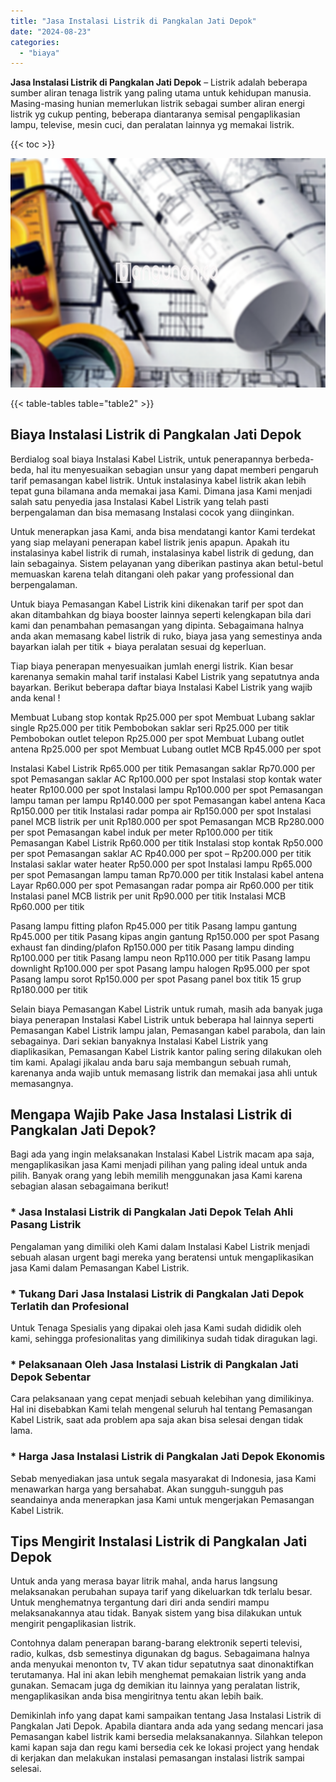 ```yaml
---
title: "Jasa Instalasi Listrik di Pangkalan Jati Depok"
date: "2024-08-23"
categories: 
  - "biaya"
---
```


**Jasa Instalasi Listrik di Pangkalan Jati Depok** – Listrik adalah beberapa sumber aliran tenaga listrik yang paling utama untuk kehidupan manusia. Masing-masing hunian memerlukan listrik sebagai sumber aliran energi listrik yg cukup penting, beberapa diantaranya semisal pengaplikasian lampu, televise, mesin cuci, dan peralatan lainnya yg memakai listrik.

{{< toc >}}

![Jasa Instalasi Listrik di Pangkalan Jati Depok](/images/instalasi-listrik-murah17.png)

{{< table-tables table="table2" >}}

## Biaya Instalasi Listrik di Pangkalan Jati Depok

Berdialog soal biaya Instalasi Kabel Listrik, untuk penerapannya berbeda-beda, hal itu menyesuaikan sebagian unsur yang dapat memberi pengaruh tarif pemasangan kabel listrik. Untuk instalasinya kabel listrik akan lebih tepat guna bilamana anda memakai jasa Kami. Dimana jasa Kami menjadi salah satu penyedia jasa Instalasi Kabel Listrik yang telah pasti berpengalaman dan bisa memasang Instalasi cocok yang diinginkan.

Untuk menerapkan jasa Kami, anda bisa mendatangi kantor Kami terdekat yang siap melayani penerapan kabel listrik jenis apapun. Apakah itu instalasinya kabel listrik di rumah, instalasinya kabel listrik di gedung, dan lain sebagainya. Sistem pelayanan yang diberikan pastinya akan betul-betul memuaskan karena telah ditangani oleh pakar yang professional dan berpengalaman.

Untuk biaya Pemasangan Kabel Listrik kini dikenakan tarif per spot dan akan ditambahkan dg biaya booster lainnya seperti kelengkapan bila dari kami dan penambahan pemasangan yang dipinta. Sebagaimana halnya anda akan memasang kabel listrik di ruko, biaya jasa yang semestinya anda bayarkan ialah per titik + biaya peralatan sesuai dg keperluan.

Tiap biaya penerapan menyesuaikan jumlah energi listrik. Kian besar karenanya semakin mahal tarif instalasi Kabel Listrik yang sepatutnya anda bayarkan. Berikut beberapa daftar biaya Instalasi Kabel Listrik yang wajib anda kenal !

Membuat Lubang stop kontak Rp25.000 per spot Membuat Lubang saklar single Rp25.000 per titik Pembobokan saklar seri Rp25.000 per titik Pembobokan outlet telepon Rp25.000 per spot Membuat Lubang outlet antena Rp25.000 per spot Membuat Lubang outlet MCB Rp45.000 per spot

Instalasi Kabel Listrik Rp65.000 per titik Pemasangan saklar Rp70.000 per spot Pemasangan saklar AC Rp100.000 per spot Instalasi stop kontak water heater Rp100.000 per spot Instalasi lampu Rp100.000 per spot Pemasangan lampu taman per lampu Rp140.000 per spot Pemasangan kabel antena Kaca Rp150.000 per titik Instalasi radar pompa air Rp150.000 per spot Instalasi panel MCB listrik per unit Rp180.000 per spot Pemasangan MCB Rp280.000 per spot Pemasangan kabel induk per meter Rp100.000 per titik Pemasangan Kabel Listrik Rp60.000 per titik Instalasi stop kontak Rp50.000 per spot Pemasangan saklar AC Rp40.000 per spot – Rp200.000 per titik Instalasi saklar water heater Rp50.000 per spot Instalasi lampu Rp65.000 per spot Pemasangan lampu taman Rp70.000 per titik Instalasi kabel antena Layar Rp60.000 per spot Pemasangan radar pompa air Rp60.000 per titik Instalasi panel MCB listrik per unit Rp90.000 per titik Instalasi MCB Rp60.000 per titik

Pasang lampu fitting plafon Rp45.000 per titik Pasang lampu gantung Rp45.000 per titik Pasang kipas angin gantung Rp150.000 per spot Pasang exhaust fan dinding/plafon Rp150.000 per titik Pasang lampu dinding Rp100.000 per titik Pasang lampu neon Rp110.000 per titik Pasang lampu downlight Rp100.000 per spot Pasang lampu halogen Rp95.000 per spot Pasang lampu sorot Rp150.000 per spot Pasang panel box titik 15 grup Rp180.000 per titik

Selain biaya Pemasangan Kabel Listrik untuk rumah, masih ada banyak juga biaya penerapan Instalasi Kabel Listrik untuk beberapa hal lainnya seperti Pemasangan Kabel Listrik lampu jalan, Pemasangan kabel parabola, dan lain sebagainya. Dari sekian banyaknya Instalasi Kabel Listrik yang diaplikasikan, Pemasangan Kabel Listrik kantor paling sering dilakukan oleh tim kami. Apalagi jikalau anda baru saja membangun sebuah rumah, karenanya anda wajib untuk memasang listrik dan memakai jasa ahli untuk memasangnya.

## Mengapa Wajib Pake Jasa Instalasi Listrik di Pangkalan Jati Depok?

Bagi ada yang ingin melaksanakan Instalasi Kabel Listrik macam apa saja, mengaplikasikan jasa Kami menjadi pilihan yang paling ideal untuk anda pilih. Banyak orang yang lebih memilih menggunakan jasa Kami karena sebagian alasan sebagaimana berikut!

### \* Jasa Instalasi Listrik di Pangkalan Jati Depok Telah Ahli Pasang Listrik

Pengalaman yang dimiliki oleh Kami dalam Instalasi Kabel Listrik menjadi sebuah alasan urgent bagi mereka yang beratensi untuk mengaplikasikan jasa Kami dalam Pemasangan Kabel Listrik.

### \* Tukang Dari Jasa Instalasi Listrik di Pangkalan Jati Depok Terlatih dan Profesional

Untuk Tenaga Spesialis yang dipakai oleh jasa Kami sudah dididik oleh kami, sehingga profesionalitas yang dimilikinya sudah tidak diragukan lagi.

### \* Pelaksanaan Oleh Jasa Instalasi Listrik di Pangkalan Jati Depok Sebentar

Cara pelaksanaan yang cepat menjadi sebuah kelebihan yang dimilikinya. Hal ini disebabkan Kami telah mengenal seluruh hal tentang Pemasangan Kabel Listrik, saat ada problem apa saja akan bisa selesai dengan tidak lama.

### \* Harga Jasa Instalasi Listrik di Pangkalan Jati Depok Ekonomis

Sebab menyediakan jasa untuk segala masyarakat di Indonesia, jasa Kami menawarkan harga yang bersahabat. Akan sungguh-sungguh pas seandainya anda menerapkan jasa Kami untuk mengerjakan Pemasangan Kabel Listrik.

## Tips Mengirit Instalasi Listrik di Pangkalan Jati Depok


Untuk anda yang merasa bayar litrik mahal, anda harus langsung melaksanakan perubahan supaya tarif yang dikeluarkan tdk terlalu besar. Untuk menghematnya tergantung dari diri anda sendiri mampu melaksanakannya atau tidak. Banyak sistem yang bisa dilakukan untuk mengirit pengaplikasian listrik.

Contohnya dalam penerapan barang-barang elektronik seperti televisi, radio, kulkas, dsb semestinya digunakan dg bagus. Sebagaimana halnya anda menyukai menonton tv, TV akan tidur sepatutnya saat dinonaktifkan terutamanya. Hal ini akan lebih menghemat pemakaian listrik yang anda gunakan. Semacam juga dg demikian itu lainnya yang peralatan listrik, mengaplikasikan anda bisa mengiritnya tentu akan lebih baik.

Demikinlah info yang dapat kami sampaikan tentang Jasa Instalasi Listrik di Pangkalan Jati Depok. Apabila diantara anda ada yang sedang mencari jasa Pemasangan kabel listrik kami bersedia melaksanakannya. Silahkan telepon kami kapan saja dan regu kami bersedia cek ke lokasi project yang hendak di kerjakan dan melakukan instalasi pemasangan instalasi listrik sampai selesai.
